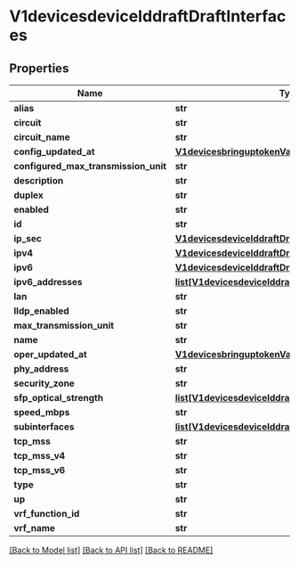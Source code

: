 # V1devicesdeviceIddraftDraftInterfaces

## Properties
Name | Type | Description | Notes
------------ | ------------- | ------------- | -------------
**alias** | **str** |  | [optional] 
**circuit** | **str** |  | [optional] 
**circuit_name** | **str** |  | [optional] 
**config_updated_at** | [**V1devicesbringuptokenValidTillTs**](V1devicesbringuptokenValidTillTs.md) |  | [optional] 
**configured_max_transmission_unit** | **str** |  | [optional] 
**description** | **str** |  | [optional] 
**duplex** | **str** |  | [optional] 
**enabled** | **str** |  | [optional] 
**id** | **str** |  | [optional] 
**ip_sec** | [**V1devicesdeviceIddraftDraftIpSec**](V1devicesdeviceIddraftDraftIpSec.md) |  | [optional] 
**ipv4** | [**V1devicesdeviceIddraftDraftIpv4**](V1devicesdeviceIddraftDraftIpv4.md) |  | [optional] 
**ipv6** | [**V1devicesdeviceIddraftDraftIpv4**](V1devicesdeviceIddraftDraftIpv4.md) |  | [optional] 
**ipv6_addresses** | [**list[V1devicesdeviceIddraftDraftIpv4]**](V1devicesdeviceIddraftDraftIpv4.md) |  | [optional] 
**lan** | **str** |  | [optional] 
**lldp_enabled** | **str** |  | [optional] 
**max_transmission_unit** | **str** |  | [optional] 
**name** | **str** |  | [optional] 
**oper_updated_at** | [**V1devicesbringuptokenValidTillTs**](V1devicesbringuptokenValidTillTs.md) |  | [optional] 
**phy_address** | **str** |  | [optional] 
**security_zone** | **str** |  | [optional] 
**sfp_optical_strength** | [**list[V1devicesdeviceIddraftDraftSfpOpticalStrength]**](V1devicesdeviceIddraftDraftSfpOpticalStrength.md) |  | [optional] 
**speed_mbps** | **str** |  | [optional] 
**subinterfaces** | [**list[V1devicesdeviceIddraftDraftSubinterfaces]**](V1devicesdeviceIddraftDraftSubinterfaces.md) |  | [optional] 
**tcp_mss** | **str** |  | [optional] 
**tcp_mss_v4** | **str** |  | [optional] 
**tcp_mss_v6** | **str** |  | [optional] 
**type** | **str** |  | [optional] 
**up** | **str** |  | [optional] 
**vrf_function_id** | **str** |  | [optional] 
**vrf_name** | **str** |  | [optional] 

[[Back to Model list]](../README.md#documentation-for-models) [[Back to API list]](../README.md#documentation-for-api-endpoints) [[Back to README]](../README.md)


